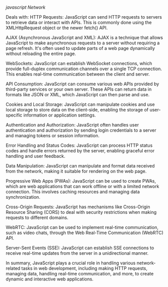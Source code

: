 *javascript Network*

Deals with:
HTTP Requests: JavaScript can send HTTP requests to servers to retrieve data or interact with APIs. This is commonly done using the XMLHttpRequest object or the newer fetch() API.

AJAX (Asynchronous JavaScript and XML): AJAX is a technique that allows JavaScript to make asynchronous requests to a server without requiring a page refresh. It's often used to update parts of a web page dynamically without reloading the entire page.

WebSockets: JavaScript can establish WebSocket connections, which provide full-duplex communication channels over a single TCP connection. This enables real-time communication between the client and server.

API Consumption: JavaScript can consume various web APIs provided by third-party services or your own server. These APIs can return data in formats like JSON or XML, which JavaScript can then parse and use.

Cookies and Local Storage: JavaScript can manipulate cookies and use local storage to store data on the client-side, enabling the storage of user-specific information or application settings.

Authentication and Authorization: JavaScript often handles user authentication and authorization by sending login credentials to a server and managing tokens or session information.

Error Handling and Status Codes: JavaScript can process HTTP status codes and handle errors returned by the server, enabling graceful error handling and user feedback.

Data Manipulation: JavaScript can manipulate and format data received from the network, making it suitable for rendering on the web page.

Progressive Web Apps (PWAs): JavaScript can be used to create PWAs, which are web applications that can work offline or with a limited network connection. This involves caching resources and managing data synchronization.

Cross-Origin Requests: JavaScript has mechanisms like Cross-Origin Resource Sharing (CORS) to deal with security restrictions when making requests to different domains.

WebRTC: JavaScript can be used to implement real-time communication, such as video chats, through the Web Real-Time Communication (WebRTC) API.

Server-Sent Events (SSE): JavaScript can establish SSE connections to receive real-time updates from the server in a unidirectional manner.

In summary, JavaScript plays a crucial role in handling various network-related tasks in web development, including making HTTP requests, managing data, handling real-time communication, and more, to create dynamic and interactive web applications.